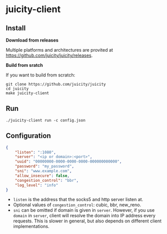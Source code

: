 # juicity-client

## Install

**Download from releases**

Multiple platforms and architectures are provited at <https://github.com/juicity/juicity/releases>.

**Build from sratch**

If you want to build from scratch:

```shell
git clone https://github.com/juicity/juicity
cd juicity
make juicity-client
```

## Run

```shell
./juicity-client run -c config.json
```

## Configuration

```json
{
    "listen": ":1080",
    "server": "<ip or domain>:<port>",
    "uuid": "00000000-0000-0000-0000-000000000000",
    "password": "my_password",
    "sni": "www.example.com",
    "allow_insecure": false,
    "congestion_control": "bbr",
    "log_level": "info"
}
```

- `listen` is the address that the socks5 and http server listen at.
- Optional values of `congestion_control`: cubic, bbr, new_reno.
- `sni` can be omitted if domain is given in `server`. However, if you use `domain` in `server`, client will resolve the domain into IP address every requests. This is slower in general, but also depends on different client implementations.
